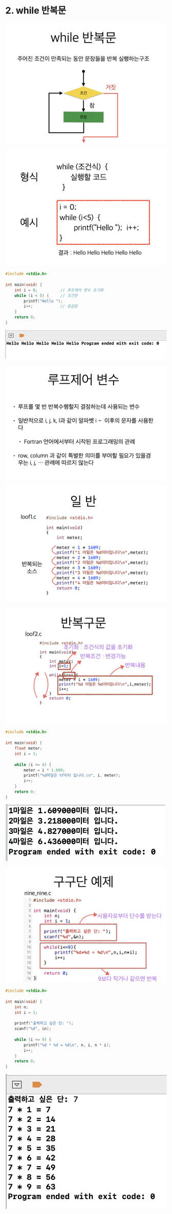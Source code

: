 # 2. while 반복문

![](.gitbook/assets/2020-01-04-9.46.02.png)

![](.gitbook/assets/2020-01-04-9.46.12.png)

```c
#include <stdio.h>

int main(void) {
    int i = 0;          // 루프제어 변수 초기화
    while (i < 5) {     // 조건문
        printf("Hello ");
        i++;            // 증감문
    }
    return 0;
}

```

![](.gitbook/assets/2020-01-04-9.50.04.png)

![](.gitbook/assets/2020-01-04-9.46.20.png)

![](.gitbook/assets/2020-01-04-9.52.22.png)

![](.gitbook/assets/2020-01-04-9.54.04.png)

```c
#include <stdio.h>

int main(void) {
    float meter;
    int i = 1;
    
    while (i <= 4) {
        meter = i * 1.609;
        printf("%d마일은 %f미터 입니다.\n", i, meter);
        i++;
    }
    return 0;
}
```

![](.gitbook/assets/2020-01-04-10.00.02.png)

![](.gitbook/assets/2020-01-04-10.01.20.png)

```c
#include <stdio.h>

int main(void) {
    int n;
    int i = 1;
    
    printf("출력하고 싶은 단: ");
    scanf("%d", &n);
    
    while (i <= 9) {
        printf("%d * %d = %d\n", n, i, n * i);
        i++;
    }
    return 0;
}
```

![](.gitbook/assets/2020-01-04-10.04.43.png)

